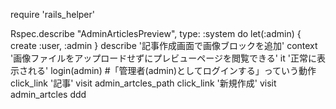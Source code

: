 require 'rails_helper'

Rspec.describe "AdminArticlesPreview", type: :system do
  let(:admin) { create :user,  :admin }
  describe '記事作成画面で画像ブロックを追加'
    context '画像ファイルをアップロードせずにプレビューページを閲覧できる'
      it '正常に表示される'
        login(admin) #「管理者(admin)としてログインする」っていう動作
        click_link '記事'
        visit admin_artcles_path
        click_link '新規作成'
        visit admin_artcles
        ddd
